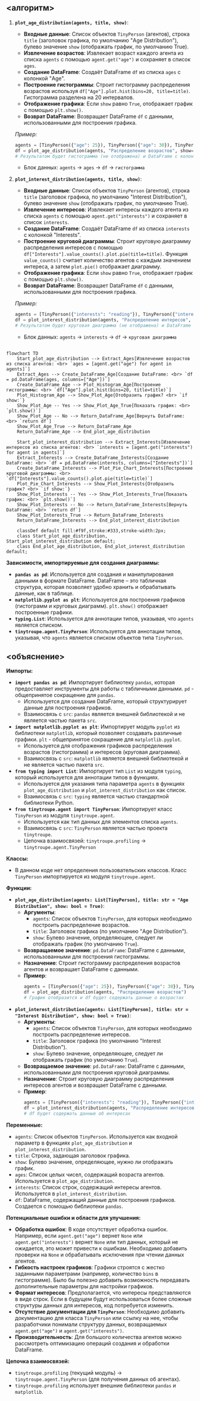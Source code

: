 ## <алгоритм>

1.  **`plot_age_distribution(agents, title, show)`**:
    *   **Входные данные**: Список объектов `TinyPerson` (агентов), строка `title` (заголовок графика, по умолчанию "Age Distribution"), булево значение `show` (отображать график, по умолчанию True).
    *   **Извлечение возрастов**: Извлекает возраст каждого агента из списка `agents` с помощью `agent.get("age")` и сохраняет в список `ages`.
    *   **Создание DataFrame**: Создаёт DataFrame `df` из списка `ages` с колонкой "Age".
    *   **Построение гистограммы**: Строит гистограмму распределения возрастов используя `df["Age"].plot.hist(bins=20, title=title)`. Гистограмма разделена на 20 интервалов.
    *   **Отображение графика**: Если `show` равно `True`, отображает график с помощью `plt.show()`.
    *   **Возврат DataFrame**: Возвращает DataFrame `df` с данными, использованными для построения графика.

    *Пример:*
    ```python
    agents = [TinyPerson({"age": 25}), TinyPerson({"age": 30}), TinyPerson({"age": 25}), TinyPerson({"age": 40})]
    df = plot_age_distribution(agents, "Распределение возрастов", show=False)
    # Результатом будет гистограмма (не отображена) и DataFrame с колонкой "Age"
    ```
    *   Блок данных: `agents` -> `ages` -> `df` -> `гистограмма`

2.  **`plot_interest_distribution(agents, title, show)`**:
    *   **Входные данные**: Список объектов `TinyPerson` (агентов), строка `title` (заголовок графика, по умолчанию "Interest Distribution"), булево значение `show` (отображать график, по умолчанию True).
    *   **Извлечение интересов**: Извлекает интересы каждого агента из списка `agents` с помощью `agent.get("interests")` и сохраняет в список `interests`.
    *   **Создание DataFrame**: Создаёт DataFrame `df` из списка `interests` с колонкой "Interests".
    *   **Построение круговой диаграммы**: Строит круговую диаграмму распределения интересов с помощью `df["Interests"].value_counts().plot.pie(title=title)`. Функция `value_counts()` считает количество агентов с каждым значением интереса, а затем `plot.pie()` отображает диаграмму.
    *   **Отображение графика**: Если `show` равно `True`, отображает график с помощью `plt.show()`.
    *   **Возврат DataFrame**: Возвращает DataFrame `df` с данными, использованными для построения графика.

    *Пример:*
    ```python
    agents = [TinyPerson({"interests": "reading"}), TinyPerson({"interests": "sports"}), TinyPerson({"interests": "reading"})]
    df = plot_interest_distribution(agents, "Распределение интересов", show=False)
    # Результатом будет круговая диаграмма (не отображена) и DataFrame с колонкой "Interests"
    ```
    *   Блок данных: `agents` -> `interests` -> `df` -> `круговая диаграмма`

## <mermaid>

```mermaid
flowchart TD
    Start_plot_age_distribution --> Extract_Ages[Извлечение возрастов из списка агентов: <br> `ages = [agent.get("age") for agent in agents]`]
    Extract_Ages --> Create_DataFrame_Age[Создание DataFrame: <br> `df = pd.DataFrame(ages, columns=["Age"])`]
    Create_DataFrame_Age --> Plot_Histogram_Age[Построение гистограммы: <br> `df["Age"].plot.hist(bins=20, title=title)`]
    Plot_Histogram_Age --> Show_Plot_Age{Отобразить график? <br> `if show:`}
    Show_Plot_Age -- Yes --> Show_Plot_Age_True[Показать график: <br> `plt.show()`]
    Show_Plot_Age -- No --> Return_DataFrame_Age[Вернуть DataFrame: <br> `return df`]
    Show_Plot_Age_True --> Return_DataFrame_Age
    Return_DataFrame_Age --> End_plot_age_distribution

    Start_plot_interest_distribution --> Extract_Interests[Извлечение интересов из списка агентов: <br> `interests = [agent.get("interests") for agent in agents]`]
    Extract_Interests --> Create_DataFrame_Interests[Создание DataFrame: <br> `df = pd.DataFrame(interests, columns=["Interests"])`]
    Create_DataFrame_Interests --> Plot_Pie_Chart_Interests[Построение круговой диаграммы: <br> `df["Interests"].value_counts().plot.pie(title=title)`]
    Plot_Pie_Chart_Interests --> Show_Plot_Interests{Отобразить график? <br> `if show:`}
    Show_Plot_Interests -- Yes --> Show_Plot_Interests_True[Показать график: <br> `plt.show()`]
    Show_Plot_Interests -- No --> Return_DataFrame_Interests[Вернуть DataFrame: <br> `return df`]
    Show_Plot_Interests_True --> Return_DataFrame_Interests
    Return_DataFrame_Interests --> End_plot_interest_distribution
    
    classDef default fill:#f9f,stroke:#333,stroke-width:2px;
    class Start_plot_age_distribution, Start_plot_interest_distribution default;
    class End_plot_age_distribution, End_plot_interest_distribution default;

```

**Зависимости, импортируемые для создания диаграммы:**

*   **`pandas as pd`**:  Используется для создания и манипулирования данными в формате DataFrame. DataFrame – это табличная структура, которая позволяет удобно хранить и обрабатывать данные, как в таблице.
*   **`matplotlib.pyplot as plt`**: Используется для построения графиков (гистограмм и круговых диаграмм). `plt.show()` отображает построенные графики.
*   **`typing.List`**:  Используется для аннотации типов, указывая, что `agents` является списком.
*   **`tinytroupe.agent.TinyPerson`**:  Используется для аннотации типов, указывая, что `agents` является списком объектов типа `TinyPerson`.

## <объяснение>

**Импорты:**

*   **`import pandas as pd`**: Импортирует библиотеку `pandas`, которая предоставляет инструменты для работы с табличными данными. `pd` - общепринятое сокращение для `pandas`.
    *   Используется для создания DataFrame, который структурирует данные для построения графиков.
    *   Взаимосвязь с `src`: `pandas` является внешней библиотекой и не является частью пакета `src`.
*   **`import matplotlib.pyplot as plt`**: Импортирует модуль `pyplot` из библиотеки `matplotlib`, который позволяет создавать различные графики. `plt` - общепринятое сокращение для `matplotlib.pyplot`.
    *   Используется для отображения графиков распределения возрастов (гистограмма) и интересов (круговая диаграмма).
    *   Взаимосвязь с `src`: `matplotlib` является внешней библиотекой и не является частью пакета `src`.
*   **`from typing import List`**: Импортирует тип `List` из модуля `typing`, который используется для аннотации типов в функциях.
    *   Используется для указания типа параметра `agents` в функциях `plot_age_distribution` и `plot_interest_distribution` как список.
    *   Взаимосвязь с `src`: `typing` является частью стандартной библиотеки Python.
*   **`from tinytroupe.agent import TinyPerson`**: Импортирует класс `TinyPerson` из модуля `tinytroupe.agent`.
    *   Используется как тип данных для элементов списка `agents`.
    *   Взаимосвязь с `src`: `TinyPerson` является частью проекта `tinytroupe`.
    *   Цепочка взаимосвязей: `tinytroupe.profiling` -> `tinytroupe.agent.TinyPerson`

**Классы:**

*   В данном коде нет определения пользовательских классов. Класс `TinyPerson` импортируется из модуля `tinytroupe.agent`.

**Функции:**

*   **`plot_age_distribution(agents: List[TinyPerson], title: str = "Age Distribution", show: bool = True)`**:
    *   **Аргументы**:
        *   `agents`: Список объектов `TinyPerson`, для которых необходимо построить распределение возрастов.
        *   `title`: Заголовок графика (по умолчанию "Age Distribution").
        *   `show`: Булево значение, определяющее, следует ли отображать график (по умолчанию `True`).
    *   **Возвращаемое значение**: `pd.DataFrame`: DataFrame с данными, использованными для построения гистограммы.
    *   **Назначение**: Строит гистограмму распределения возрастов агентов и возвращает DataFrame с данными.
    *   **Пример**:
        ```python
        agents = [TinyPerson({"age": 25}), TinyPerson({"age": 30}), TinyPerson({"age": 25}), TinyPerson({"age": 40})]
        df = plot_age_distribution(agents, "Распределение возрастов")
        # График отобразится и df будет содержать данные о возрастах
        ```
*   **`plot_interest_distribution(agents: List[TinyPerson], title: str = "Interest Distribution", show: bool = True)`**:
    *   **Аргументы**:
        *   `agents`: Список объектов `TinyPerson`, для которых необходимо построить распределение интересов.
        *   `title`: Заголовок графика (по умолчанию "Interest Distribution").
        *   `show`: Булево значение, определяющее, следует ли отображать график (по умолчанию `True`).
    *   **Возвращаемое значение**: `pd.DataFrame`: DataFrame с данными, использованными для построения круговой диаграммы.
    *   **Назначение**: Строит круговую диаграмму распределения интересов агентов и возвращает DataFrame с данными.
    *   **Пример**:
        ```python
        agents = [TinyPerson({"interests": "reading"}), TinyPerson({"interests": "sports"}), TinyPerson({"interests": "reading"})]
        df = plot_interest_distribution(agents, "Распределение интересов", show=False)
        # df будет содержать данные об интересах
        ```

**Переменные:**

*   `agents`: Список объектов `TinyPerson`. Используется как входной параметр в функциях `plot_age_distribution` и `plot_interest_distribution`.
*   `title`: Строка, задающая заголовок графика.
*   `show`: Булево значение, определяющее, нужно ли отображать график.
*   `ages`: Список целых чисел, содержащий возраста агентов. Используется в `plot_age_distribution`.
*   `interests`: Список строк, содержащий интересы агентов. Используется в `plot_interest_distribution`.
*   `df`: DataFrame, содержащий данные для построения графиков. Создается с помощью библиотеки `pandas`.

**Потенциальные ошибки и области для улучшения:**

*   **Обработка ошибок**: В коде отсутствует обработка ошибок. Например, если `agent.get("age")` вернет `None` или `agent.get("interests")` вернет `None` или тип данных, который не ожидается, это может привести к ошибкам.  Необходимо добавить проверки на `None` и обрабатывать исключения при чтении данных агентов.
*   **Гибкость настроек графиков**: Графики строятся с жестко заданными параметрами (например, количество `bins` в гистограмме). Было бы полезно добавить возможность передавать дополнительные параметры для настройки графиков.
*   **Формат интересов**: Предполагается, что интересы представляются в виде строк. Если в будущем будут использоваться более сложные структуры данных для интересов, код потребуется изменить.
*   **Отсутствие документации для `TinyPerson`**: Необходимо добавить документацию для класса `TinyPerson` или ссылку на нее, чтобы разработчики понимали структуру данных, возвращаемых `agent.get("age")` и `agent.get("interests")`.
*   **Производительность**: Для большого количества агентов можно рассмотреть оптимизацию операций создания и обработки DataFrame.

**Цепочка взаимосвязей:**

*   `tinytroupe.profiling` (текущий модуль) -> `tinytroupe.agent.TinyPerson` (для получения данных об агентах).
*   `tinytroupe.profiling` использует внешние библиотеки `pandas` и `matplotlib`.